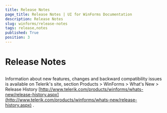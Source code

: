 ```yaml
---
title: Release Notes
page_title: Release Notes | UI for WinForms Documentation
description: Release Notes
slug: winforms/release-notes
tags: release,notes
published: True
position: 3
---
```


# Release Notes



## 

Information about new features, changes and backward compatibility issues is available on Telerik's site, section Products > WinForms > What's New > Release History [http://www.telerik.com/products/winforms/whats-new/release-history.aspx](http://www.telerik.com/products/winforms/whats-new/release-history.aspx)
          .
        
